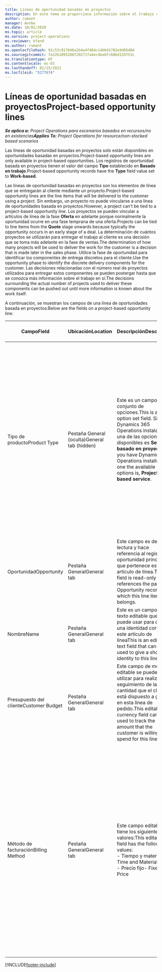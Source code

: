 ```yaml
---
title: Líneas de oportunidad basadas en proyectos
description: En este tema se proporciona información sobre el trabajo con lineas de oportunidad basadas en proyectos.
author: rumant
manager: Annbe
ms.date: 10/01/2020
ms.topic: article
ms.service: project-operations
ms.reviewer: kfend
ms.author: rumant
ms.openlocfilehash: 91c53c917846a2b4e4fd64c14bb91782e9d05d66
ms.sourcegitcommit: fa32b1893286f20271fa4ec4be8fc68bd135f53c
ms.translationtype: HT
ms.contentlocale: es-ES
ms.lasthandoff: 02/15/2021
ms.locfileid: "5277674"
---
```

# <a name="project-based-opportunity-lines"></a><span data-ttu-id="d3f44-103">Líneas de oportunidad basadas en proyectos</span><span class="sxs-lookup"><span data-stu-id="d3f44-103">Project-based opportunity lines</span></span>

<span data-ttu-id="d3f44-104">_**Se aplica a:** Project Operations para escenarios basados en recursos/no en existencias_</span><span class="sxs-lookup"><span data-stu-id="d3f44-104">_**Applies To:** Project Operations for resource/non-stocked based scenarios_</span></span>


<span data-ttu-id="d3f44-105">Las líneas de oportunidad basadas en proyectos solo están disponibles en oportunidades basadas en proyectos.</span><span class="sxs-lookup"><span data-stu-id="d3f44-105">Project-based opportunity lines are only available in project-based opportunities.</span></span> <span data-ttu-id="d3f44-106">Los registros de oportunidad basada en proyectos tienen el valor del campo **Tipo** establecido en **Basado en trabajo**.</span><span class="sxs-lookup"><span data-stu-id="d3f44-106">Project-based opportunity records have the **Type** field value set to **Work-based**.</span></span>

<span data-ttu-id="d3f44-107">Las líneas de oportunidad basadas en proyectos son los elementos de línea que se entregarán al cliente mediante un proyecto.</span><span class="sxs-lookup"><span data-stu-id="d3f44-107">Project-based opportunity lines are the line items that will be delivered to the customer using a project.</span></span> <span data-ttu-id="d3f44-108">Sin embargo, un proyecto no puede vincularse a una línea de oportunidades basada en proyectos.</span><span class="sxs-lookup"><span data-stu-id="d3f44-108">However, a project can't be tied to a project-based opportunity line.</span></span> <span data-ttu-id="d3f44-109">Los proyectos se pueden vincular a artículos de línea de la fase **Oferta** en adelante porque normalmente la oportunidad ocurre en una fase temprana de una oferta.</span><span class="sxs-lookup"><span data-stu-id="d3f44-109">Projects can be tied to line items from the **Quote** stage onwards because typically the opportunity occurs in an early stage of a deal.</span></span> <span data-ttu-id="d3f44-110">La determinación de cuántos proyectos se utilizarán para entregar el trabajo al cliente es una decisión que se toma más adelante en la fase de ventas.</span><span class="sxs-lookup"><span data-stu-id="d3f44-110">The determination of how many projects will be used to deliver the work for the customer is a decision that is made later in the sales phase.</span></span> <span data-ttu-id="d3f44-111">Utilice la fase de oportunidad para identificar los componentes de entrega discretos para el cliente.</span><span class="sxs-lookup"><span data-stu-id="d3f44-111">Use the opportunity phase to identify the discrete delivery components for the customer.</span></span> <span data-ttu-id="d3f44-112">Las decisiones relacionadas con el número real de proyectos utilizados para entregar estos componentes se pueden postergar hasta que se conozca más información sobre el trabajo en sí.</span><span class="sxs-lookup"><span data-stu-id="d3f44-112">The decisions surrounding the actual number of projects used to deliver these components can be pushed out until more information is known about the work itself.</span></span>

<span data-ttu-id="d3f44-113">A continuación, se muestran los campos de una línea de oportunidades basada en proyectos:</span><span class="sxs-lookup"><span data-stu-id="d3f44-113">Below are the fields on a project-based opportunity line:</span></span>

| <span data-ttu-id="d3f44-114">**Campo**</span><span class="sxs-lookup"><span data-stu-id="d3f44-114">**Field**</span></span> | <span data-ttu-id="d3f44-115">**Ubicación**</span><span class="sxs-lookup"><span data-stu-id="d3f44-115">**Location**</span></span> | <span data-ttu-id="d3f44-116">**Descripción**</span><span class="sxs-lookup"><span data-stu-id="d3f44-116">**Description**</span></span> | <span data-ttu-id="d3f44-117">**Impacto posterior**</span><span class="sxs-lookup"><span data-stu-id="d3f44-117">**Downstream impact**</span></span> |
| --- | --- | --- | --- |
| <span data-ttu-id="d3f44-118">Tipo de producto</span><span class="sxs-lookup"><span data-stu-id="d3f44-118">Product Type</span></span> | <span data-ttu-id="d3f44-119">Pestaña General (oculta)</span><span class="sxs-lookup"><span data-stu-id="d3f44-119">General tab (hidden)</span></span> | <span data-ttu-id="d3f44-120">Este es un campo de conjunto de opciones.</span><span class="sxs-lookup"><span data-stu-id="d3f44-120">This is an option set field.</span></span> <span data-ttu-id="d3f44-121">Si tiene Dynamics 365 Operations instalado, una de las opciones disponibles es **Servicio basado en proyectos**.</span><span class="sxs-lookup"><span data-stu-id="d3f44-121">If you have Dynamics 365 Operations installed, one the available options is, **Project-based service**.</span></span>  | <span data-ttu-id="d3f44-122">El valor de este campo se establece en **Servicio basado en proyectos** cuando crea la línea de oportunidad basada en el proyecto a partir de la cuadrícula de líneas basadas en el proyecto en la oportunidad.</span><span class="sxs-lookup"><span data-stu-id="d3f44-122">The value of this field is set to **Project-based service** when you create the project-based opportunity line from the project-based lines grid on the Opportunity.</span></span> <br> <span data-ttu-id="d3f44-123">Si cambia o anula este valor, la funcionalidad del proyecto no se habilitará en sus líneas de pedido basadas en proyectos.</span><span class="sxs-lookup"><span data-stu-id="d3f44-123">If you change or override this value, the project functionality won't be enabled on your project-based line items.</span></span> |
| <span data-ttu-id="d3f44-124">Oportunidad</span><span class="sxs-lookup"><span data-stu-id="d3f44-124">Opportunity</span></span> | <span data-ttu-id="d3f44-125">Pestaña General</span><span class="sxs-lookup"><span data-stu-id="d3f44-125">General tab</span></span> | <span data-ttu-id="d3f44-126">Este campo es de solo lectura y hace referencia al registro de oportunidad principal al que pertenece este artículo de línea.</span><span class="sxs-lookup"><span data-stu-id="d3f44-126">This field is read-only and references the parent Opportunity record to which this line item belongs.</span></span> | <span data-ttu-id="d3f44-127">No hay impacto posterior de este campo.</span><span class="sxs-lookup"><span data-stu-id="d3f44-127">There is no downstream impact of this field.</span></span> |
| <span data-ttu-id="d3f44-128">Nombre</span><span class="sxs-lookup"><span data-stu-id="d3f44-128">Name</span></span> | <span data-ttu-id="d3f44-129">Pestaña General</span><span class="sxs-lookup"><span data-stu-id="d3f44-129">General tab</span></span> | <span data-ttu-id="d3f44-130">Este es un campo de texto editable que se puede usar para dar una identidad corta a este artículo de línea</span><span class="sxs-lookup"><span data-stu-id="d3f44-130">This is an editable text field that can be used to give a short identity to this line item</span></span> | <span data-ttu-id="d3f44-131">Este valor se transfiere a la línea de oferta cuando crea una oferta a partir de esta oportunidad</span><span class="sxs-lookup"><span data-stu-id="d3f44-131">This value is carried over to the quote line when you create a quote from this opportunity</span></span> |
| <span data-ttu-id="d3f44-132">Presupuesto del cliente</span><span class="sxs-lookup"><span data-stu-id="d3f44-132">Customer Budget</span></span> | <span data-ttu-id="d3f44-133">Pestaña General</span><span class="sxs-lookup"><span data-stu-id="d3f44-133">General tab</span></span> | <span data-ttu-id="d3f44-134">Este campo de moneda editable se puede utilizar para realizar un seguimiento de la cantidad que el cliente está dispuesto a gastar en esta línea de pedido.</span><span class="sxs-lookup"><span data-stu-id="d3f44-134">This editable currency field can be used to track the amount that the customer is willing to spend for this line item.</span></span> | <span data-ttu-id="d3f44-135">Este valor se transfiere al campo correspondiente de la oferta cuando crea una oferta a partir de esta oportunidad</span><span class="sxs-lookup"><span data-stu-id="d3f44-135">This value is carried over to the corresponding field on the quote line when you create a quote from this opportunity</span></span> |
| <span data-ttu-id="d3f44-136">Método de facturación</span><span class="sxs-lookup"><span data-stu-id="d3f44-136">Billing Method</span></span> | <span data-ttu-id="d3f44-137">Pestaña General</span><span class="sxs-lookup"><span data-stu-id="d3f44-137">General tab</span></span> | <span data-ttu-id="d3f44-138">Este campo editable tiene los siguientes valores:</span><span class="sxs-lookup"><span data-stu-id="d3f44-138">This editable field has the following values:</span></span></br><span data-ttu-id="d3f44-139">- Tiempo y material</span><span class="sxs-lookup"><span data-stu-id="d3f44-139">- Time and Material</span></span></br><span data-ttu-id="d3f44-140">- Precio fijo</span><span class="sxs-lookup"><span data-stu-id="d3f44-140">- Fixed Price</span></span> | <span data-ttu-id="d3f44-141">Este valor se transfiere al campo correspondiente de la oferta cuando crea una oferta a partir de esta oportunidad.</span><span class="sxs-lookup"><span data-stu-id="d3f44-141">This value is carried over to the corresponding field on the quote line when you create a quote from this opportunity.</span></span> <span data-ttu-id="d3f44-142">Una vez creada la línea de oferta, el campo se bloquea y no se puede cambiar.</span><span class="sxs-lookup"><span data-stu-id="d3f44-142">After the quote line is created, the field is locked and can't be changed.</span></span> <span data-ttu-id="d3f44-143">Asigne este valor de campo con la mayor precisión posible.</span><span class="sxs-lookup"><span data-stu-id="d3f44-143">Assign this field value as accurately as possible.</span></span> <span data-ttu-id="d3f44-144">Si necesita cambiar el valor de este campo en la línea de oferta, elimine y vuelva a crear la línea de oferta.</span><span class="sxs-lookup"><span data-stu-id="d3f44-144">If you need to change the value of this field on the quote line, delete and re-create the quote line.</span></span> |


[!INCLUDE[footer-include](../includes/footer-banner.md)]